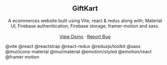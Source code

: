 <div id='top'></div>
<br/>
<div align='center'>
<h2 align="center">GiftKart</h2>

  <p align="center">
    A ecommerces website built using Vite, react & redux along with; Material UI, Firebase authenitication, Firebase storage, framer-motion and sass.
    <br />
    <br />
    <a href="https://giftkart.vercel.app">View Demo</a>
    ·
    <a href="https://github.com/KingGift17">Report Bug</a>
  </p>
</div>

<!-- ABOUT THE PROJECT -->


@vite
@react
@reactstrap
@react-redux
@reduxjs/toolkit
@sass
@mui/icons-material
@mui/material
@emotion/styled
@emotion/react
@framer motion
